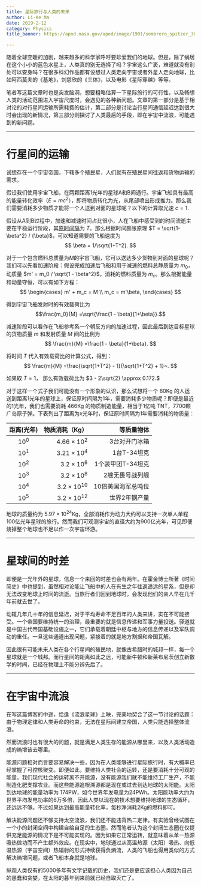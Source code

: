```yaml
---
title: 星际旅行与人类的未来
author: Li-Ke Ma
date: 2019-2-12
category: Physics
title_banner: https://apod.nasa.gov/apod/image/1901/sombrero_spitzer_3000.jpg

---
```


<!-- toc -->

随着全球变暖的加剧，越来越多的科学家呼吁要珍爱我们的地球。但是，除了蜗居在这个小小的蓝色水星上，人类真的别无选择了吗？宇宙这么广袤，难道就没有别处可以安身吗？在很多科幻作品都有设想过人类走向宇宙或者外星人走向地球，比如阿西莫夫的《基地》，刘慈欣的《三体》，以及电影《星际穿越》等等。

笔者写这篇文章时也是突发脑洞，想要粗略估算一下星际旅行的可行性，以及畅想人类的活动范围进入宇宙尺度时，会遇见的各种新问题。文章的第一部分是基于相对论的对行星间运输所需耗费的估计，第二部分是讨论当行星间通信延迟达到很大时会出现的新情况，第三部分则探讨了人类最后的手段，即在宇宙中流浪，可能遇到的新问题。

---
# 行星间的运输
试想存在一个宇宙帝国，下辖多个殖民星，人们就有在殖民星间往返和货物运输的需求。

假设我们使用宇宙飞船，在两颗距离1光年的星球A和B间通行。宇宙飞船具有最高的能量转化效率（$E=mc^2$），即将物质转化为光，从尾部喷出形成推力。那么我们需要消耗多少物质才能将一个人送到对面的星球呢？以下的计算取光速 $c=1$.

假设从A到B过程中，加速和减速时间占比很小，人在飞船中感受到的时间流逝主要在平稳运行阶段，其[原时间隔](https://en.wikipedia.org/wiki/Proper_time)为 $T$。那么根据时间膨胀原理 $T = \sqrt{1-\beta^2} / {\beta}$，可以知道需要的飞船速度为
$$
\beta = 1/\sqrt{1+T^2}.
$$

对于一个包含燃料总质量为$M$的宇宙飞船，它可以送达多少货物到对面的星球呢？我们可以先看加速阶段：假设完成加速后飞船和用于减速的燃料总静质量为 $m_0$， 动质量 $m' = m_0 / \sqrt{1 - \beta^2}$，消耗的燃料质量为 $m_c$。那么根据能量和动量守恒，可以有如下方程：
$$
\begin{cases}
m' + m_c = M \\
m_c = m'\beta,
\end{cases}
$$

得到宇宙飞船发射时的有效载荷比为 
$$\frac{m_0}{M} =\sqrt{\frac{1 - \beta}{1+\beta}}.$$

减速阶段可以看作在飞船参考系一个朝反方向的加速过程，因此最后到达目标星球的货物质量 $m$ 和发射质量 $M$ 间的比例为
$$
\frac{m}{M} =\frac{1 - \beta}{1+\beta}.
$$

将时间 $T$ 代入有效载荷比的计算公式，得到：
$$
\frac{m}{M} =\frac{\sqrt{1+T^2} - 1}{\sqrt{1+T^2} + 1}~.
$$

如果取 $T=1$， 那么有效载荷比为 $3 - 2\sqrt{2} \approx 0.172.$

对于这样一个式子我们可能没有一个形象的认识，那么试想将一个 80Kg 的人运送到距离1光年的星球上，保证原时间隔为1年，需要消耗多少物质呢？即便是最近的1光年，我们也需要消耗 466Kg 的物质制造能量，相当于1亿吨 TNT，7700颗广岛原子弹。下表列出了距离为$x$光年时，保证原时间隔为1年需要消耗的物质量：

| 距离(光年) | 物质消耗（Kg） |等质量物体|
|:-----:| ---:| ---:|
| $10^0$ | $4.66 \times 10^2$ |3台对开门冰箱|
|$10^1$| $3.21 \times 10^4$ |1台T-34坦克|
|$10^2$| $3.2 \times 10^6$|1个装甲团T-34坦克|
|$10^3$| $3.2 \times 10^8$|2艘无畏号战列舰|
|$10^4$| $3.2 \times 10^{10}$|10倍美国海军总吨位|
|$10^5$| $3.2 \times 10^{12}$|世界2年钢产量|

地球的质量约为 $5.97 \times 10^{24}$Kg，全部消耗作为动力大约可以支持一次单人单程100亿光年星球的旅行。然而我们可观测宇宙的直径大约为900亿光年，可见即便烧掉整个地球也不足以作一次宇宙环游。

--- 
# 星球间的时差
即便是一光年外的星球，信息一个来回的时差也会有两年。在霍金博士所著《时间简史》中也提到，虽然相对论能让飞船中的人在有生之年往返遥远的星系，但是却无法改变地球上时间的流逝。当旅行者们回到地球时，会发现他们的亲人早在几千年前就去世了。

动辄几年几十年的信息延迟，对于平均寿命不足百年的人类来讲，实在不可能接受。一个帝国要维持统一的治理，最重要的就是信息传递和军事力量投送。驿道就是中国古代帝国基础设施之一，它们承载着朝廷中枢与地方的信息传递以及军队调动的重任。一旦这些通道出现问题，紧接着的就是地方割据和帝国瓦解。

因此很有可能未来人类在各个行星间的殖民地，就像古希腊时的城邦一样，每一个星球就是一个城邦。而行星间的距离如此之远，可能新牛顿和新莱布尼茨创立新数学的时间，已经在物理上不能分辨先后了。

---
# 在宇宙中流浪
在写这篇博客的中途，恰逢《流浪星球》上映，完美地契合了这一节讨论的话题：由于物理定律和人类寿命的约束，无法在星际间建立帝国，人类只能选择整体流浪。

然而流浪时也有很大的问题，就是满足人类生存的能源从哪里来，以及人类活动造成的熵增该去哪里。

能源问题相对而言要容易解决一些，因为在人类能够进行星际旅行时，有大概率已经掌握了可控核聚变。即便如此，要维持人类社会的运转，还是要消耗十分可观的能量。我们现代社会的运转离不开能源，没有能源我们就不能维持工厂生产，不能制造化肥支撑农业。而这些能源追根溯源都是现在或过去到达地球的太阳能。太阳到达地球的能量功率为 174PW，如今世界年发电量为24PWh。太阳能功率大约为世界平均发电功率的6万多倍，因此人类以现在的技术想要维持地球的生态循环，还远远不够。不过如果达到最高能量转化率，每秒净消耗2Kg的燃料即可。

解决能源问题还不够支持太空流浪，我们还不能违背热二定律。有实验曾经试图在一个小的封闭空间中构建自给自足的生态圈，然而笔者认为这个封闭生态圈在仅提供充足能源的情况下是不可能实现的。因为如果它正常运转，就意味着从单一热源吸热做功而不产生额外效应。在现实中，地球通过从高温热源（太阳）吸热、向低温热源（宇宙空间）热辐射的形式持续获得负熵流，人类的飞船也得用类似的方式解决熵增问题，或者飞船本身就是地球。

纵观人类仅有的5000多年有文字记载的历史，我们还是更应该担心人类因为自己的愚蠢和贪婪，在太阳的暮年到来前就已经自取灭亡了。

